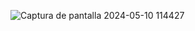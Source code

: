![Captura de pantalla 2024-05-10 114427](https://github.com/Ileana2199/proyectnetlify/assets/124406774/4275d6f7-032a-4a62-be72-f21960e7235a)
